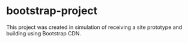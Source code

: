 # bootstrap-project

This project was created in simulation of receiving a site prototype and building using Bootstrap CDN.
